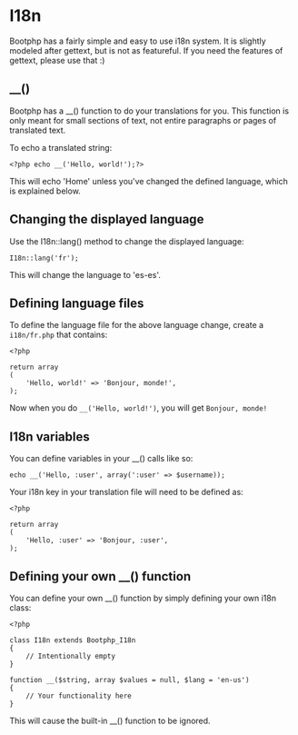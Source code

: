 # I18n

Bootphp has a fairly simple and easy to use i18n system. It is slightly modeled after gettext, but is not as featureful. If you need the features of gettext, please use that :)

## __()

Bootphp has a __() function to do your translations for you. This function is only meant for small sections of text, not entire paragraphs or pages of translated text.

To echo a translated string:

	<?php echo __('Hello, world!');?>

This will echo 'Home' unless you've changed the defined language, which is explained below.

## Changing the displayed language

Use the I18n::lang() method to change the displayed language:

	I18n::lang('fr');

This will change the language to 'es-es'.

## Defining language files

To define the language file for the above language change, create a `i18n/fr.php` that contains:

	<?php
	
	return array
	(
		'Hello, world!' => 'Bonjour, monde!',
	);

Now when you do `__('Hello, world!')`, you will get `Bonjour, monde!`

## I18n variables

You can define variables in your __() calls like so:

	echo __('Hello, :user', array(':user' => $username));

Your i18n key in your translation file will need to be defined as:

	<?php
	
	return array
	(
		'Hello, :user' => 'Bonjour, :user',
	);

## Defining your own __() function

You can define your own __() function by simply defining your own i18n class:

	<?php
	
	class I18n extends Bootphp_I18n
	{
		// Intentionally empty
	}
	
	function __($string, array $values = null, $lang = 'en-us')
	{
		// Your functionality here
	}

This will cause the built-in __() function to be ignored.